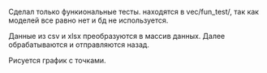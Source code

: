 Сделал только функиональные тесты. находятся в vec/fun_test/, так как моделей все равно нет и бд не используется.

Данные из csv и xlsx преобразуются в массив данных. Далее обрабатываются и отправляются назад.

Рисуется график с точками. 

